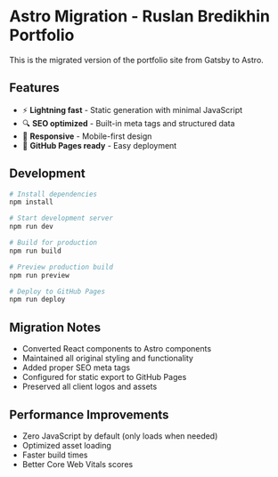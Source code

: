 # Astro Migration - Ruslan Bredikhin Portfolio

This is the migrated version of the portfolio site from Gatsby to Astro.

## Features

- ⚡ **Lightning fast** - Static generation with minimal JavaScript
- 🔍 **SEO optimized** - Built-in meta tags and structured data
- 📱 **Responsive** - Mobile-first design
- 🚀 **GitHub Pages ready** - Easy deployment

## Development

```bash
# Install dependencies
npm install

# Start development server
npm run dev

# Build for production
npm run build

# Preview production build
npm run preview

# Deploy to GitHub Pages
npm run deploy
```

## Migration Notes

- Converted React components to Astro components
- Maintained all original styling and functionality
- Added proper SEO meta tags
- Configured for static export to GitHub Pages
- Preserved all client logos and assets

## Performance Improvements

- Zero JavaScript by default (only loads when needed)
- Optimized asset loading
- Faster build times
- Better Core Web Vitals scores